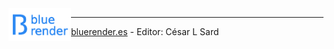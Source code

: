 <img align="left" width="100" src="https://github.com/bluerender/sitio-web/blob/main/logo%20peque%C3%B1o.png">




***
[bluerender.es](https://bluerender.es) - Editor: César L Sard 
